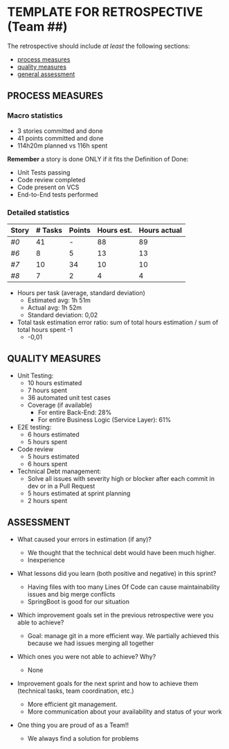 TEMPLATE FOR RETROSPECTIVE (Team ##)
=====================================

The retrospective should include _at least_ the following
sections:

- [process measures](#process-measures)
- [quality measures](#quality-measures)
- [general assessment](#assessment)

## PROCESS MEASURES 

### Macro statistics

- 3 stories committed and done
- 41 points committed and done 
- 114h20m planned vs 116h spent

**Remember**  a story is done ONLY if it fits the Definition of Done:
 
- Unit Tests passing
- Code review completed
- Code present on VCS
- End-to-End tests performed

### Detailed statistics

| Story  | # Tasks | Points | Hours est. | Hours actual |
|--------|---------|--------|------------|--------------|
| _#0_   |     41  |    -   |    88      |      89      |
| _#6_   |     8   |    5   |    13      |      13      |
| _#7_   |     10  |    34  |    10      |      10      |
| _#8_   |     7   |    2   |    4       |      4       |

- Hours per task (average, standard deviation)
    - Estimated avg: 1h 51m
    - Actual avg: 1h 52m
    - Standard deviation: 0,02
- Total task estimation error ratio: sum of total hours estimation / sum of total hours spent -1
    - -0,01

  
## QUALITY MEASURES 

- Unit Testing:
  - 10 hours estimated
  - 7 hours spent
  - 36 automated unit test cases 
  - Coverage (if available)
      - For entire Back-End: 28%
      - For entire Business Logic (Service Layer): 61% 
- E2E testing:
  - 6 hours estimated
  - 5 hours spent
- Code review 
  - 5 hours estimated 
  - 6 hours spent
- Technical Debt management:
  - Solve all issues with severity high or blocker after each commit in dev or in a Pull Request
  - 5 hours estimated at sprint planning
  - 2 hours spent
  


## ASSESSMENT

- What caused your errors in estimation (if any)?
    - We thought that the technical debt would have been much higher.
    - Inexperience

- What lessons did you learn (both positive and negative) in this sprint?
    - Having files with too many Lines Of Code can cause maintainability issues and big merge conflicts
    - SpringBoot is good for our situation

- Which improvement goals set in the previous retrospective were you able to achieve? 
    - Goal: manage git in a more efficient way. We partially achieved this because we had issues merging all together 


- Which ones you were not able to achieve? Why?
    - None

- Improvement goals for the next sprint and how to achieve them (technical tasks, team coordination, etc.)
    - More efficient git management.
    - More communication about your availability and status of your work

- One thing you are proud of as a Team!!
    - We always find a solution for problems